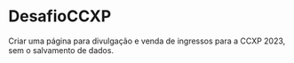 # DesafioCCXP
Criar uma página para divulgação e venda de ingressos para a CCXP 2023, sem o salvamento de dados.
